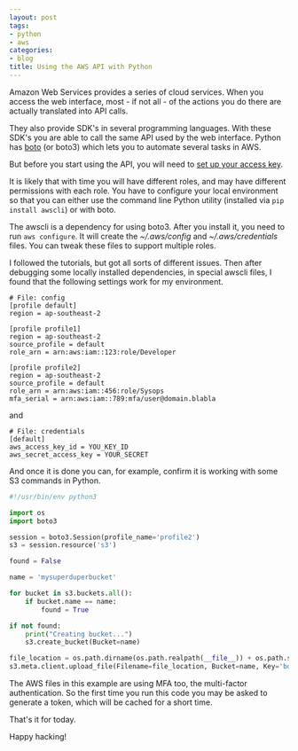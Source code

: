 ```yaml
---
layout: post
tags:
- python
- aws
categories:
- blog
title: Using the AWS API with Python
---
```


Amazon Web Services provides a series of cloud services. When you access the web interface, most - if not all - of the actions you do there are actually translated into API calls.

They also provide SDK's in several programming languages. With these SDK's you are able to call the same API used by the web interface. Python has [boto](https://github.com/boto/boto3) (or boto3) which lets you to automate several tasks in AWS.

But before you start using the API, you will need to [set up your access key](https://web.archive.org/web/20160818112016/http://docs.aws.amazon.com/AWSSimpleQueueService/latest/SQSGettingStartedGuide/AWSCredentials.html).

It is likely that with time you will have different roles, and may have different permissions with each role. You have to configure your local environment so that you can either use the command line Python utility (installed via `pip install awscli`) or with boto.

The awscli is a dependency for using boto3. After you install it, you need to run `aws configure`. It will create the <em>~/.aws/config</em> and <em>~/.aws/credentials</em> files. You can tweak these files to support multiple roles.

I followed the tutorials, but got all sorts of different issues. Then after debugging some locally installed dependencies, in special awscli files, I found that the following settings work for my environment.

```shell
# File: config
[profile default]
region = ap-southeast-2

[profile profile1]
region = ap-southeast-2
source_profile = default
role_arn = arn:aws:iam::123:role/Developer

[profile profile2]
region = ap-southeast-2
source_profile = default
role_arn = arn:aws:iam::456:role/Sysops
mfa_serial = arn:aws:iam::789:mfa/user@domain.blabla
```

and

```shell
# File: credentials
[default]
aws_access_key_id = YOU_KEY_ID
aws_secret_access_key = YOUR_SECRET
```

And once it is done you can, for example, confirm it is working with some S3 commands in Python.

```python
#!/usr/bin/env python3

import os
import boto3

session = boto3.Session(profile_name='profile2')
s3 = session.resource('s3')

found = False

name = 'mysuperduperbucket'

for bucket in s3.buckets.all():
    if bucket.name == name:
        found = True

if not found:
    print("Creating bucket...")
    s3.create_bucket(Bucket=name)

file_location = os.path.dirname(os.path.realpath(__file__)) + os.path.sep + 'samplefile.txt'
s3.meta.client.upload_file(Filename=file_location, Bucket=name, Key='book.txt')
```

The AWS files in this example are using MFA too, the multi-factor authentication. So the first time you run this code you may be asked to generate a token, which will be cached for a short time.

That's it for today.

Happy hacking!
